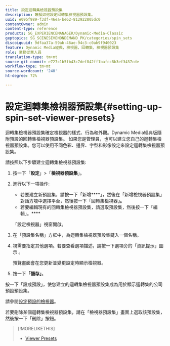 ```yaml
---
title: 設定迴轉集檢視器預設集
description: 瞭解如何設定回轉集檢視器預設集。
uuid: e095f989-f3df-46ea-be62-812922805dc0
contentOwner: admin
content-type: reference
products: SG_EXPERIENCEMANAGER/Dynamic-Media-Classic
geptopics: SG_SCENESEVENONDEMAND_PK/categories/spin_sets
discoiquuid: 9dfaa37a-59ab-46ae-94c3-c0ab9f940023
feature: Dynamic Media經典，檢視器，回轉集，檢視器預設集
role: 業務從業人員
translation-type: tm+mt
source-git-commit: e727c1b5fb43c7def842ff1bafcc8b3ef3437cde
workflow-type: tm+mt
source-wordcount: '240'
ht-degree: 72%

---
```



# 設定迴轉集檢視器預設集{#setting-up-spin-set-viewer-presets}

迴轉集檢視器預設集確定檢視器的樣式、行為和外觀。Dynamic Media經典版隨附預設的回轉集檢視器預設集。 如果您是管理員，也可以建立您自己的迴轉集檢視器預設集。您可以使用不同色彩、邊界、字型和影像設定來設定迴轉集檢視器預設集。

請按照以下步驟建立迴轉集檢視器預設集:

1. 按一下「**設定**」>「**檢視器預設集**」。
1. 進行以下一項操作:

   * 若要建立新預設集，請按一下「新增&#x200B;****」，然後在「新增檢視器預設集」對話方塊中選擇平台，然後按一下「回轉集檢視器&#x200B;**」。**
   * 若要編輯現有的回轉集檢視器預設集，請選取預設集，然後按一下「編輯」。****

   「設定檢視器」視窗開啟。

1. 在「預設集名稱」方框中，為迴轉集檢視器預設集鍵入一個名稱。
1. 視需要指定其他選項。若要查看選項描述，請按一下選項旁的「資訊提示」圖示 。

   預覽畫面會在您更新並變更設定時顯示檢視器。

1. 按一下&#x200B;**「儲存」**。

按一下「設成預設」，使您建立的迴轉集檢視器預設集成為用於顯示迴轉集的公司預設預設集。

請參閱[設定預設的檢視器](application-setup.md#configuring_default_viewers)。

若要刪除某個迴轉集檢視器預設集，請在「檢視器預設集」畫面上選取該預設集，然後按一下「刪除」按鈕。

>[!MORELIKETHIS]
>
>* [Viewer Presets](application-setup.md#viewer_presets)

